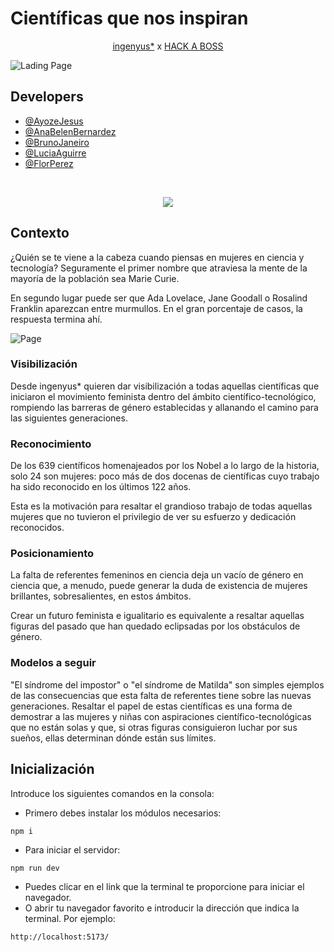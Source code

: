# Científicas que nos inspiran

<div align="center">

[ingenyus\*](https://www.ingenyus.es/) x [HACK A BOSS](https://www.hackaboss.com/)

</div>

![Lading Page](https://i.postimg.cc/PxYSS0V5/in-landing.png)

## Developers

-   [@AyozeJesus](https://github.com/AyozeJesus)
-   [@AnaBelenBernardez](https://github.com/AnaBelenBernardez)
-   [@BrunoJaneiro](https://github.com/bjaneiro90)
-   [@LuciaAguirre](https://github.com/luciaaguirre)
-   [@FlorPerez](https://github.com/FlorPManzano)
</br>
<p align="center">
    <img src="https://skillicons.dev/icons?i=figma,notion,react,css,git,npm,&theme=light" />
</p>

## Contexto

¿Quién se te viene a la cabeza cuando piensas en mujeres en ciencia y tecnología? Seguramente el primer nombre que atraviesa la mente de la mayoría de la población sea Marie Curie.

En segundo lugar puede ser que Ada Lovelace, Jane Goodall o Rosalind Franklin aparezcan entre murmullos. En el gran porcentaje de casos, la respuesta termina ahí.

![Page](https://i.postimg.cc/hGbJMrbq/in-page.png)

### Visibilización

Desde ingenyus\* quieren dar visibilización a todas aquellas científicas que iniciaron el movimiento feminista dentro del ámbito científico-tecnológico, rompiendo las barreras de género establecidas y allanando el camino para las siguientes generaciones.

### Reconocimiento

De los 639 científicos homenajeados por los Nobel a lo largo de la historia, solo 24 son mujeres: poco más de dos docenas de científicas cuyo trabajo ha sido reconocido en los últimos 122 años.

Esta es la motivación para resaltar el grandioso trabajo de todas aquellas mujeres que no tuvieron el privilegio de ver su esfuerzo y dedicación reconocidos.

### Posicionamiento

La falta de referentes femeninos en ciencia deja un vacío de género en ciencia que, a menudo, puede generar la duda de existencia de mujeres brillantes, sobresalientes, en estos ámbitos.

Crear un futuro feminista e igualitario es equivalente a resaltar aquellas figuras del pasado que han quedado eclipsadas por los obstáculos de género.

### Modelos a seguir

"El síndrome del impostor" o "el síndrome de Matilda" son simples ejemplos de las consecuencias que esta falta de referentes tiene sobre las nuevas generaciones. Resaltar el papel de estas científicas es una forma de demostrar a las mujeres y niñas con aspiraciones científico-tecnológicas que no están solas y que, si otras figuras consiguieron luchar por sus sueños, ellas determinan dónde están sus límites.

## Inicialización

Introduce los siguientes comandos en la consola:

-   Primero debes instalar los módulos necesarios:

```
npm i
```

-   Para iniciar el servidor:

```
npm run dev
```

-   Puedes clicar en el link que la terminal te proporcione para iniciar el navegador.
-   O abrir tu navegador favorito e introducir la dirección que indica la terminal.
    Por ejemplo:

```
http://localhost:5173/
```
